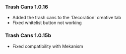 ### Trash Cans 1.0.16
- Added the trash cans to the 'Decoration' creative tab
- Fixed whitelist button not working

### Trash Cans 1.0.15b
- Fixed compatibility with Mekanism
